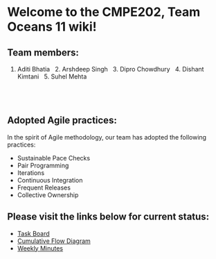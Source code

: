 # Welcome to the CMPE202, Team Oceans 11 wiki!

## Team members:
1. Aditi Bhatia &nbsp;  2. Arshdeep Singh &nbsp; 3. Dipro Chowdhury &nbsp; 4. Dishant Kimtani  &nbsp; 5. Suhel Mehta
<br></br>
<br></br>


## Adopted Agile practices:

In the spirit of Agile methodology, our team has adopted the following practices:

* Sustainable Pace Checks
* Pair Programming
* Iterations
* Continuous Integration 
* Frequent Releases
* Collective Ownership


## Please visit the links below for current status:

* [Task Board](https://github.com/nguyensjsu/cmpe202-oceans11/projects/1)
* [Cumulative Flow Diagram](https://docs.google.com/spreadsheets/d/1DUSk8EHJiDXbjKezvUhB_dygtkIgzJfhuiswx0WiZTI/edit?usp=sharing)
* [Weekly Minutes](https://github.com/nguyensjsu/cmpe202-oceans11/blob/master/Wiki/Weekly%20Minutes/Weekly%20Meeting-4.md)
